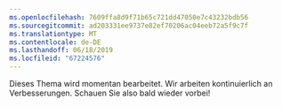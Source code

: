 ```yaml
---
ms.openlocfilehash: 7609ffa8d9f71b65c721dd47050e7c43232bdb56
ms.sourcegitcommit: ad203331ee9737e82ef70206ac04eeb72a5f9c7f
ms.translationtype: MT
ms.contentlocale: de-DE
ms.lasthandoff: 06/18/2019
ms.locfileid: "67224576"
---
```

Dieses Thema wird momentan bearbeitet. Wir arbeiten kontinuierlich an Verbesserungen. Schauen Sie also bald wieder vorbei!
